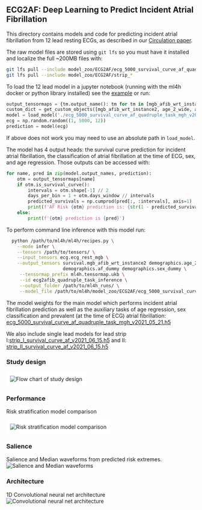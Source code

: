 ## ECG2AF: Deep Learning to Predict Incident Atrial Fibrillation
This directory contains models and code for predicting incident atrial fibrillation from 12 lead resting ECGs, as described in our 
[Circulation paper](https://www.ahajournals.org/doi/full/10.1161/CIRCULATIONAHA.121.057480).

The raw model files are stored using `git lfs` so you must have it installed and localize the full ~200MB files with:
```bash
git lfs pull --include model_zoo/ECG2AF/ecg_5000_survival_curve_af_quadruple_task_mgh_v2021_05_21.h5
git lfs pull --include model_zoo/ECG2AF/strip_*
```

To load the 12 lead model in a jupyter notebook (running with the ml4h docker or python library installed) see the [example](./ecg2af_infer.ipynb) or run: 
```python
output_tensormaps = {tm.output_name(): tm for tm in [mgb_afib_wrt_instance2, age_2_wide, af_dummy, sex_dummy3]}
custom_dict = get_custom_objects([mgb_afib_wrt_instance2, age_2_wide, af_dummy, sex_dummy3])
model = load_model('./ecg_5000_survival_curve_af_quadruple_task_mgh_v2021_05_21.h5', custom_objects=custom_dict)
ecg = np.random.random((1, 5000, 12))
prediction = model(ecg)
```
If above does not work you may need to use an absolute path in `load_model`.

The model has 4 output heads: the survival curve prediction for incident atrial fibrillation, the classification of atrial fibrillation at the time of ECG, sex, and age regression.  Those outputs can be accessed with:
```python
for name, pred in zip(model.output_names, prediction):
    otm = output_tensormaps[name]
    if otm.is_survival_curve():
        intervals = otm.shape[-1] // 2
        days_per_bin = 1 + otm.days_window // intervals
        predicted_survivals = np.cumprod(pred[:, :intervals], axis=1)
        print(f'AF Risk {otm} prediction is: {str(1 - predicted_survivals[0, -1])}')
    else:
        print(f'{otm} prediction is {pred}')
```


To perform command line inference with this model run:
```bash
  python /path/to/ml4h/ml4h/recipes.py \
    --mode infer \
    --tensors /path/to/tensors/ \
    --input_tensors ecg.ecg_rest_mgb \
    --output_tensors survival.mgb_afib_wrt_instance2 demographics.age_2_wide \
                     demographics.af_dummy demographics.sex_dummy \
     --tensormap_prefix ml4h.tensormap.ukb \
     --id ecg2afib_quadruple_task_inference \
     --output_folder /path/to/ml4h_runs/ \
     --model_file /path/to/ml4h/model_zoo/ECG2AF/ecg_5000_survival_curve_af_quadruple_task_mgh_v2021_05_21.h5
```

The model weights for the main model which performs incident atrial fibrillation prediction as well as the auxiliary tasks of
age regression, sex classification and prevalent (at the time of ECG) atrial fibrillation:
[ecg_5000_survival_curve_af_quadruple_task_mgh_v2021_05_21.h5](./ecg_5000_survival_curve_af_quadruple_task_mgh_v2021_05_21.h5)

We also include single lead models for lead strip I:[strip_I_survival_curve_af_v2021_06_15.h5](./strip_I_survival_curve_af_v2021_06_15.h5)
and II: [strip_II_survival_curve_af_v2021_06_15.h5](./strip_II_survival_curve_af_v2021_06_15.h5)

### Study design
<div style="padding: 10px; background-color: white; display: inline-block;">
    <img src="./study_design.jpg" alt="Flow chart of study design" />
</div>

### Performance
Risk stratification model comparison
<div style="padding: 10px; background-color: white; display: inline-block;">
    <img src="./km.jpg" alt="Risk stratification model comparison" />
</div>

### Salience
Salience and Median waveforms from predicted risk extremes.
![Salience and Median waveforms](./salience.jpg)
### Architecture
1D Convolutional neural net architecture
![Convolutional neural net architecture](./architecture.png)
